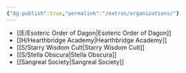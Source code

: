 ```yaml
---
{"dg-publish":true,"permalink":"/extras/organizations/"}
---
```



- [[E/Esoteric Order of Dagon\|Esoteric Order of Dagon]]
- [[H/Hearthbridge Academy\|Hearthbridge Academy]]
- [[S/Starry Wisdom Cult\|Starry Wisdom Cult]]
- [[S/Stella Obscura\|Stella Obscura]]
- [[Sangreal Society\|Sangreal Society]]
